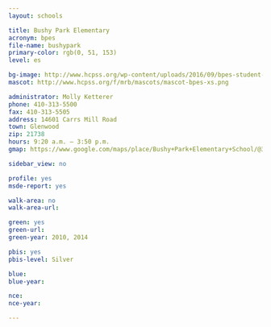 ```yaml
---
layout: schools

title: Bushy Park Elementary
acronym: bpes
file-name: bushypark
primary-color: rgb(0, 51, 153)
level: es

bg-image: http://www.hcpss.org/wp-content/uploads/2016/09/bpes-student-group.jpg
mascot: http://www.hcpss.org/f/mrb/mascots/mascot-bpes-xs.png

administrator: Molly Ketterer
phone: 410-313-5500
fax: 410-313-5505
address: 14601 Carrs Mill Road
town: Glenwood
zip: 21738
hours: 9:20 a.m. – 3:50 p.m.
gmap: https://www.google.com/maps/place/Bushy+Park+Elementary+School/@39.3025517,-77.0206572,15.41z/data=!4m2!3m1!1s0x89c8288f7ca71f95:0x23aed53dad204fb1?hl=en

sidebar_view: no

profile: yes
msde-report: yes

walk-area: no
walk-area-url:

green: yes
green-url:
green-year: 2010, 2014

pbis: yes
pbis-level: Silver

blue: 
blue-year: 

nce: 
nce-year:

---
```

